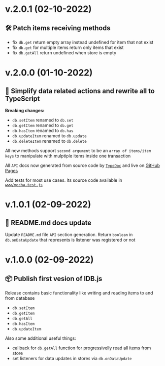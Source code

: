 # v.2.0.1 (02-10-2022)
## 🛠️ Patch items receiving methods
- fix `db.get` return empty array instead undefined for item that not exist
- fix `db.get` for multiple items return only items that exist
- fix `db.getAll` return undefined when store is empty

# v.2.0.0 (01-10-2022)
## 🔬 Simplify data related actions and rewrite all to TypeScript
**Breaking changes:**
- `db.setItem` renamed to `db.set`
- `db.getItem` renamed to `db.get`
- `db.hasItem` renamed to `db.has`
- `db.updateItem` renamed to `db.update`
- `db.deleteItem` renamed to `db.delete`

All new methods support `second argument` to be an `array of items/item keys` to manipulate with mulptiple items inside one transaction

All `API` docs now generated from source code by [`TypeDoc`](https://typedoc.org) and live on [GitHub Pages](https://lr0pb.github.io/IDB.js/classes/IDB.IDB)

Add tests for most use cases. Its source code available in [`www/mocha.test.js`](https://github.com/lr0pb/IDB.js/tree/main/www/mocha.test.js)

# v.1.0.1 (02-09-2022)
## 📜 README.md docs update
Update `README.md` file `API` section generation. Return `boolean` in `db.onDataUpdate` that represents is listener was registered or not

# v.1.0.0 (02-09-2022)
## 📦 Publish first vesion of IDB.js
Release contains basic functionality like writing and reading items to and from database
- `db.setItem`
- `db.getItem`
- `db.getAll`
- `db.hasItem`
- `db.updateItem`

Also some additional useful things:
- callback for `db.getAll` function for progressivelly read all items from store
- set listeners for data updates in stores via `db.onDataUpdate`
